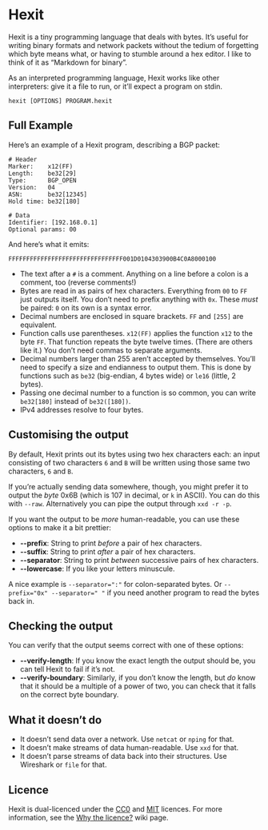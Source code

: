 Hexit
=====

Hexit is a tiny programming language that deals with bytes. It’s useful for writing binary formats and network packets without the tedium of forgetting which byte means what, or having to stumble around a hex editor. I like to think of it as “Markdown for binary”.

As an interpreted programming language, Hexit works like other interpreters: give it a file to run, or it’ll expect a program on stdin.

    hexit [OPTIONS] PROGRAM.hexit


Full Example
------------

Here’s an example of a Hexit program, describing a BGP packet:

    # Header
    Marker:    x12(FF)
    Length:    be32[29]
    Type:      BGP_OPEN
    Version:   04
    ASN:       be32[12345]
    Hold time: be32[180]

    # Data
    Identifier: [192.168.0.1]
    Optional params: 00

And here’s what it emits:

    FFFFFFFFFFFFFFFFFFFFFFFFFFFFFFFF001D0104303900B4C0A8000100

- The text after a `#` is a comment. Anything on a line before a colon is a comment, too (reverse comments!)
- Bytes are read in as pairs of hex characters. Everything from `00` to `FF` just outputs itself. You don’t need to prefix anything with `0x`. These _must_ be paired: `0` on its own is a syntax error.
- Decimal numbers are enclosed in square brackets. `FF` and `[255]` are equivalent.
- Function calls use parentheses. `x12(FF)` applies the function `x12` to the byte `FF`. That function repeats the byte twelve times. (There are others like it.) You don’t need commas to separate arguments.
- Decimal numbers larger than 255 aren’t accepted by themselves. You’ll need to specify a size and endianness to output them. This is done by functions such as `be32` (big-endian, 4 bytes wide) or `le16` (little, 2 bytes).
- Passing one decimal number to a function is so common, you can write `be32[180]` instead of `be32([180])`.
- IPv4 addresses resolve to four bytes.


Customising the output
----------------------

By default, Hexit prints out its bytes using two hex characters each: an input consisting of two characters `6` and `B` will be written using those same two characters, `6` and `B`.

If you’re actually sending data somewhere, though, you might prefer it to output the _byte_ 0x6B (which is 107 in decimal, or `k` in ASCII). You can do this with `--raw`. Alternatively you can pipe the output through `xxd -r -p`.

If you want the output to be _more_ human-readable, you can use these options to make it a bit prettier:

- **--prefix**: String to print _before_ a pair of hex characters.
- **--suffix**: String to print _after_ a pair of hex characters.
- **--separator**: String to print _between_ successive pairs of hex characters.
- **--lowercase**: If you like your letters minuscule.

A nice example is `--separator=":"` for colon-separated bytes. Or `--prefix="0x" --separator=" "` if you need another program to read the bytes back in.
<!-- I know you don’t strictly need the quotes! -->


Checking the output
-------------------

You can verify that the output seems correct with one of these options:

- **--verify-length**: If you know the exact length the output should be, you can tell Hexit to fail if it’s not.
- **--verify-boundary**: Similarly, if you don’t know the length, but _do_ know that it should be a multiple of a power of two, you can check that it falls on the correct byte boundary.


What it doesn’t do
------------------

- It doesn’t send data over a network. Use `netcat` or `nping` for that.
- It doesn’t make streams of data human-readable. Use `xxd` for that.
- It doesn’t parse streams of data back into their structures. Use Wireshark or `file` for that.


Licence
-------

Hexit is dual-licenced under the [CC0](https://creativecommons.org/share-your-work/public-domain/cc0/) and [MIT](https://opensource.org/licenses/MIT) licences. For more information, see the [Why the licence?](https://github.com/ogham/hexit/wiki/Why-the-licence%3F) wiki page.
